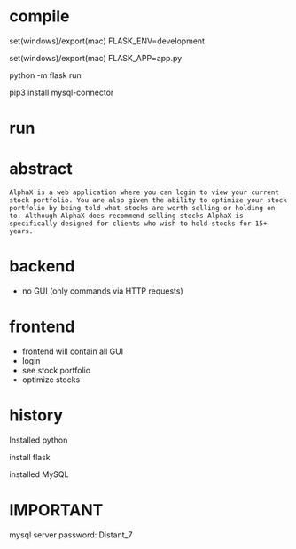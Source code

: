 # compile
set(windows)/export(mac) FLASK_ENV=development

set(windows)/export(mac) FLASK_APP=app.py

python -m flask run

pip3 install mysql-connector

# run

# abstract
    AlphaX is a web application where you can login to view your current stock portfolio. You are also given the ability to optimize your stock portfolio by being told what stocks are worth selling or holding on to. Although AlphaX does recommend selling stocks AlphaX is specifically designed for clients who wish to hold stocks for 15+ years. 

# backend
* no GUI (only commands via HTTP requests)

# frontend
* frontend will contain all GUI 
* login
* see stock portfolio
* optimize stocks

# history
Installed python

install flask

installed MySQL

# IMPORTANT
mysql server password: Distant_7

